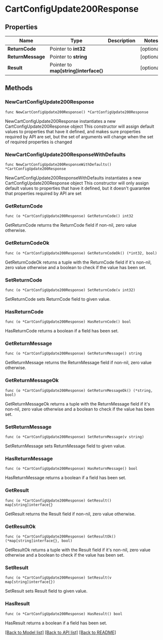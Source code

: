 # CartConfigUpdate200Response

## Properties

Name | Type | Description | Notes
------------ | ------------- | ------------- | -------------
**ReturnCode** | Pointer to **int32** |  | [optional] 
**ReturnMessage** | Pointer to **string** |  | [optional] 
**Result** | Pointer to **map[string]interface{}** |  | [optional] 

## Methods

### NewCartConfigUpdate200Response

`func NewCartConfigUpdate200Response() *CartConfigUpdate200Response`

NewCartConfigUpdate200Response instantiates a new CartConfigUpdate200Response object
This constructor will assign default values to properties that have it defined,
and makes sure properties required by API are set, but the set of arguments
will change when the set of required properties is changed

### NewCartConfigUpdate200ResponseWithDefaults

`func NewCartConfigUpdate200ResponseWithDefaults() *CartConfigUpdate200Response`

NewCartConfigUpdate200ResponseWithDefaults instantiates a new CartConfigUpdate200Response object
This constructor will only assign default values to properties that have it defined,
but it doesn't guarantee that properties required by API are set

### GetReturnCode

`func (o *CartConfigUpdate200Response) GetReturnCode() int32`

GetReturnCode returns the ReturnCode field if non-nil, zero value otherwise.

### GetReturnCodeOk

`func (o *CartConfigUpdate200Response) GetReturnCodeOk() (*int32, bool)`

GetReturnCodeOk returns a tuple with the ReturnCode field if it's non-nil, zero value otherwise
and a boolean to check if the value has been set.

### SetReturnCode

`func (o *CartConfigUpdate200Response) SetReturnCode(v int32)`

SetReturnCode sets ReturnCode field to given value.

### HasReturnCode

`func (o *CartConfigUpdate200Response) HasReturnCode() bool`

HasReturnCode returns a boolean if a field has been set.

### GetReturnMessage

`func (o *CartConfigUpdate200Response) GetReturnMessage() string`

GetReturnMessage returns the ReturnMessage field if non-nil, zero value otherwise.

### GetReturnMessageOk

`func (o *CartConfigUpdate200Response) GetReturnMessageOk() (*string, bool)`

GetReturnMessageOk returns a tuple with the ReturnMessage field if it's non-nil, zero value otherwise
and a boolean to check if the value has been set.

### SetReturnMessage

`func (o *CartConfigUpdate200Response) SetReturnMessage(v string)`

SetReturnMessage sets ReturnMessage field to given value.

### HasReturnMessage

`func (o *CartConfigUpdate200Response) HasReturnMessage() bool`

HasReturnMessage returns a boolean if a field has been set.

### GetResult

`func (o *CartConfigUpdate200Response) GetResult() map[string]interface{}`

GetResult returns the Result field if non-nil, zero value otherwise.

### GetResultOk

`func (o *CartConfigUpdate200Response) GetResultOk() (*map[string]interface{}, bool)`

GetResultOk returns a tuple with the Result field if it's non-nil, zero value otherwise
and a boolean to check if the value has been set.

### SetResult

`func (o *CartConfigUpdate200Response) SetResult(v map[string]interface{})`

SetResult sets Result field to given value.

### HasResult

`func (o *CartConfigUpdate200Response) HasResult() bool`

HasResult returns a boolean if a field has been set.


[[Back to Model list]](../README.md#documentation-for-models) [[Back to API list]](../README.md#documentation-for-api-endpoints) [[Back to README]](../README.md)


